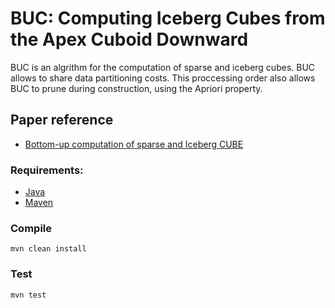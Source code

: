 # BUC: Computing Iceberg Cubes from the Apex Cuboid Downward

BUC is an algrithm for the computation of sparse and iceberg cubes.
BUC allows to share data partitioning costs. This proccessing order also allows BUC to prune during
construction, using the Apriori property.

## Paper reference
* [Bottom-up computation of sparse and Iceberg CUBE](https://dl.acm.org/doi/abs/10.1145/304182.304214)

### Requirements:
* [Java](https://www.java.com/)
* [Maven](https://maven.apache.org/)

### Compile
```
mvn clean install
```

### Test
```
mvn test
```